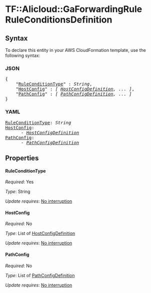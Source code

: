 # TF::Alicloud::GaForwardingRule RuleConditionsDefinition

## Syntax

To declare this entity in your AWS CloudFormation template, use the following syntax:

### JSON

<pre>
{
    "<a href="#ruleconditiontype" title="RuleConditionType">RuleConditionType</a>" : <i>String</i>,
    "<a href="#hostconfig" title="HostConfig">HostConfig</a>" : <i>[ <a href="hostconfigdefinition.md">HostConfigDefinition</a>, ... ]</i>,
    "<a href="#pathconfig" title="PathConfig">PathConfig</a>" : <i>[ <a href="pathconfigdefinition.md">PathConfigDefinition</a>, ... ]</i>
}
</pre>

### YAML

<pre>
<a href="#ruleconditiontype" title="RuleConditionType">RuleConditionType</a>: <i>String</i>
<a href="#hostconfig" title="HostConfig">HostConfig</a>: <i>
      - <a href="hostconfigdefinition.md">HostConfigDefinition</a></i>
<a href="#pathconfig" title="PathConfig">PathConfig</a>: <i>
      - <a href="pathconfigdefinition.md">PathConfigDefinition</a></i>
</pre>

## Properties

#### RuleConditionType

_Required_: Yes

_Type_: String

_Update requires_: [No interruption](https://docs.aws.amazon.com/AWSCloudFormation/latest/UserGuide/using-cfn-updating-stacks-update-behaviors.html#update-no-interrupt)

#### HostConfig

_Required_: No

_Type_: List of <a href="hostconfigdefinition.md">HostConfigDefinition</a>

_Update requires_: [No interruption](https://docs.aws.amazon.com/AWSCloudFormation/latest/UserGuide/using-cfn-updating-stacks-update-behaviors.html#update-no-interrupt)

#### PathConfig

_Required_: No

_Type_: List of <a href="pathconfigdefinition.md">PathConfigDefinition</a>

_Update requires_: [No interruption](https://docs.aws.amazon.com/AWSCloudFormation/latest/UserGuide/using-cfn-updating-stacks-update-behaviors.html#update-no-interrupt)


